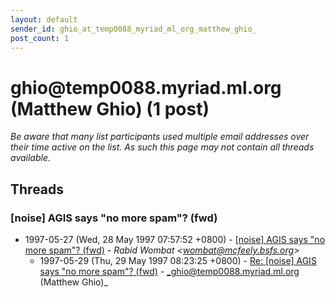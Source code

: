 ```yaml
---
layout: default
sender_id: ghio_at_temp0088_myriad_ml_org_matthew_ghio_
post_count: 1
---
```


# ghio<span>@</span>temp0088.myriad.ml.org (Matthew Ghio) (1 post)

_Be aware that many list participants used multiple email addresses over their time active on the list. As such this page may not contain all threads available._

## Threads

### [noise] AGIS says "no more spam"? (fwd)
+ 1997-05-27 (Wed, 28 May 1997 07:57:52 +0800) - [[noise] AGIS says "no more spam"? (fwd)](/archive/1997/05/7b2acf03c373f0179ebaf9b48362141fec3fa70bc2f9d6bbe325c38801822ade) - _Rabid Wombat \<wombat@mcfeely.bsfs.org\>_
  + 1997-05-29 (Thu, 29 May 1997 08:23:25 +0800) - [Re: [noise] AGIS says "no more spam"? (fwd)](/archive/1997/05/4f3ae5812e09aa76f7d52094eb295e35ce40a92947b2261bef4ff523148dd4de) - _ghio@temp0088.myriad.ml.org (Matthew Ghio)_

